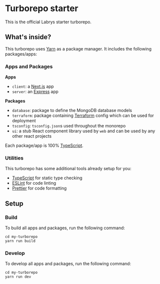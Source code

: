 # Turborepo starter

This is the official Labrys starter turborepo.

## What's inside?

This turborepo uses [Yarn](https://classic.yarnpkg.com/lang/en/) as a package manager. It includes the following packages/apps:

### Apps and Packages

**Apps**

- `client`: a [Next.js](https://nextjs.org) app
- `server`: an [Express]() app

**Packages**

- `database`: package to define the MongoDB database models
- `terraform`: package containing [Terraform]() config which can be used for deployment
- `tsconfig`: `tsconfig.json`s used throughout the monorepo
- `ui`: a stub React component library used by `web` and can be used by any other react projects

Each package/app is 100% [TypeScript](https://www.typescriptlang.org/).

### Utilities

This turborepo has some additional tools already setup for you:

- [TypeScript](https://www.typescriptlang.org/) for static type checking
- [ESLint](https://eslint.org/) for code linting
- [Prettier](https://prettier.io) for code formatting

## Setup

### Build

To build all apps and packages, run the following command:

```
cd my-turborepo
yarn run build
```

### Develop

To develop all apps and packages, run the following command:

```
cd my-turborepo
yarn run dev
```
